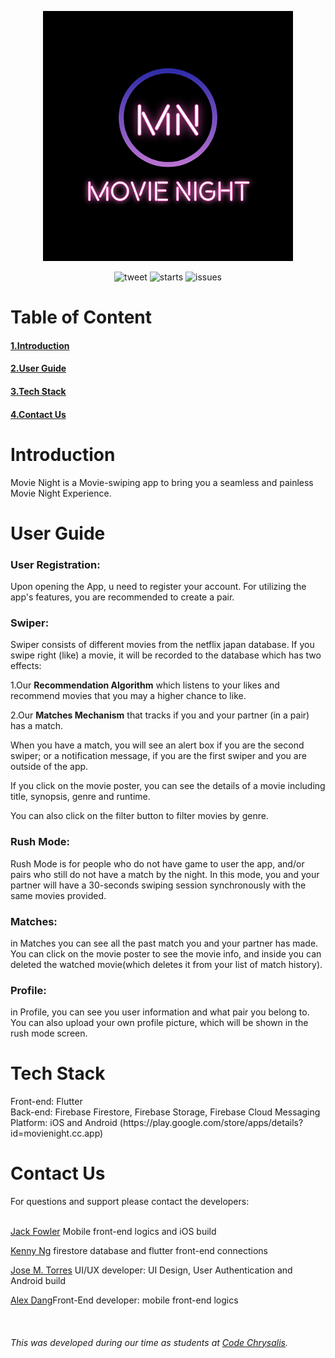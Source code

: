 
<p align="center"><img width="400" src="./client/assets/icons/icon-512x512-ios.png" alt="App logo"></p>

<p align="center">
<img  src="https://img.shields.io/twitter/url?url=https%3A%2F%2Fgithub.com%2FMovieNightCC%2FMovieNight
" alt="tweet">
<img  src="https://img.shields.io/github/stars/MovieNightCC/MovieNight" alt="starts">
<img  src="	https://img.shields.io/github/issues/MovieNightCC/MovieNight" alt="issues">
</p>
<h1>Table of Content</h1>
<h4><a href="#intro"> 1.Introduction </a></h4>
<h4><a href="#user_guide"> 2.User Guide </a></h4>
<h4><a href="#tech_stack"> 3.Tech Stack </a></h4>
<h4><a href="#contacts">4.Contact Us </a></h4>
<h1 id="intro">Introduction</h1>
Movie Night is a Movie-swiping app to bring you a seamless and painless Movie Night Experience.

<h1 id="user_guide">User Guide</h1>
<h3><b>User Registration:</b></h3>
Upon opening the App, u need to register your account. For utilizing the app's features, you are recommended to create a pair.
<h3><b>Swiper:</b></h3>
Swiper consists of different movies from the netflix japan database. If you swipe right (like) a movie, it will be recorded to the database which has two effects: 
<br>
<p>  1.Our <b>Recommendation Algorithm</b> which listens to your likes and recommend movies that you may a higher chance to like.
<p>  2.Our <b>Matches Mechanism</b> that tracks if you and your partner (in a pair) has a match.

When you have a match, you will see an alert box if you are the second swiper; or a notification message, if you are the first swiper and you are outside of the app.

If you click on the movie poster, you can see the details of a movie including title, synopsis, genre and runtime.

You can also click on the filter button to filter movies by genre.

<h3><b>Rush Mode:</b></h3>
Rush Mode is for people who do not have game to user the app, and/or pairs who still do not have a match by the night. In this mode, you and your partner will have a 30-seconds swiping session synchronously with the same movies provided.
<h3><b>Matches:</b></h3>
in Matches you can see all the past match you and your partner has made. You can click on the movie poster to see the movie info, and inside you can deleted the watched movie(which deletes it from your list of match history).
<h3><b>Profile:</b></h3>
in Profile, you can see you user information and what pair you belong to. You can also upload your own profile picture, which will be shown in the rush mode screen.
<h1 id="tech_stack">Tech Stack</h1>
Front-end: Flutter <br>
Back-end: Firebase Firestore, Firebase Storage, Firebase Cloud Messaging
Platform: iOS and Android (https://play.google.com/store/apps/details?id=movienight.cc.app)

<h1 id="contacts">Contact Us</h1>
For questions and support please contact the developers: <br><br>
<p><a href="https://github.com/OnigiriJack">Jack Fowler</a> 
Mobile front-end logics and iOS build
</p>
<p> 
<a href="https://github.com/kenny01123">Kenny  Ng</a>
 firestore database and flutter front-end connections
</p>
<p> <a href="https://github.com/dhequex">Jose M. Torres</a> UI/UX developer: UI Design, User Authentication and Android build
</p>
<p> <a href="https://github.com/alexdang1993374">Alex Dang</a>Front-End developer: mobile front-end logics
</p>

<br>
<h6>This was developed during our time as students at <a href="https://github.com/codechrysalis">Code Chrysalis</a>.</h6>
